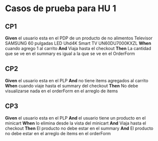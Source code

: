 # Casos de prueba para HU 1

## CP1

**Given** el usuario esta en el PDP de un producto de no alimentos Televisor SAMSUNG 60 pulgadas LED Uhd4K Smart TV UN60DU7000KXZL
**When**  cuando agrego 1 al carrito
**And**   Viaja hasta el checkout
**Then**  La cantidad que se ve en el summary es igual a la que se ve en el OrderForm

## CP2

**Given** el usuario esta en el PLP
**And** no tiene items agregados al carrito
**When** cuando viaje hasta el summary del checkout
**Then** No debe visualizarse nada en el orderForm en el arreglo de items

## CP3

**Given** el usuario esta en el PLP
**And** el usuario tiene un producto en el minicart
**When** lo elimina desde la vista del minicart
**And** Viaja hasta el checkout
**Then** El producto no debe estar en el summary
**And** El producto no debe estar en el arreglo de items en el orderForm
